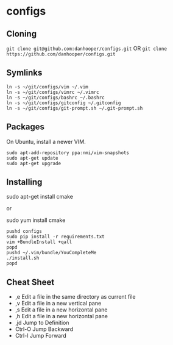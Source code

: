 configs
=======
## Cloning

`git clone git@github.com:danhooper/configs.git` OR
`git clone https://github.com/danhooper/configs.git`

## Symlinks
```
ln -s ~/git/configs/vim ~/.vim
ln -s ~/git/configs/vimrc ~/.vimrc
ln -s ~/git/configs/bashrc ~/.bashrc
ln -s ~/git/configs/gitconfig ~/.gitconfig
ln -s ~/git/configs/git-prompt.sh ~/.git-prompt.sh
```

## Packages
On Ubuntu, install a newer VIM.
```
sudo apt-add-repository ppa:nmi/vim-snapshots
sudo apt-get update
sudo apt-get upgrade
```

## Installing
sudo apt-get install cmake

or

sudo yum install cmake

```
pushd configs
sudo pip install -r requirements.txt
vim +BundleInstall +qall
popd
pushd ~/.vim/bundle/YouCompleteMe
./install.sh
popd
```

## Cheat Sheet
* ,e Edit a file in the same directory as current file
* ,v Edit a file in a new vertical pane
* ,s Edit a file in a new horizontal pane
* ,h Edit a file in a new horizontal pane
* ,jd Jump to Definition
* Ctrl-O Jump Backward
* Ctrl-I Jump Forward
